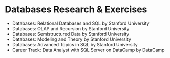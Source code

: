 # Databases Research & Exercises

 - Databases: Relational Databases and SQL by Stanford University
 - Databases: OLAP and Recursion by Stanford University
 - Databases: Semistructured Data by Stanford University
 - Databases: Modeling and Theory by Stanford University
 - Databases: Advanced Topics in SQL by Stanford University
 - Career Track: Data Analyst with SQL Server on DataCamp by DataCamp
